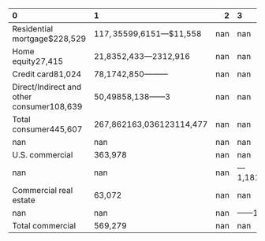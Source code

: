 | 0                                         | 1                          |   2 | 3                    | 4      |   5 | 6      |   7 | 8       |   9 | 10      |   11 | 12   |
|:------------------------------------------|:---------------------------|----:|:---------------------|:-------|----:|:-------|----:|:--------|----:|:--------|-----:|:-----|
| Residential mortgage$228,529              | $117,355$99,615$1$—$11,558 | nan | nan                  | nan    | nan | nan    | nan | nan     | nan | nan     |  nan | nan  |
| Home equity27,415                         | 21,8352,433—2312,916       | nan | nan                  | nan    | nan | nan    | nan | nan     | nan | nan     |  nan | nan  |
| Credit card81,024                         | 78,1742,850———             | nan | nan                  | nan    | nan | nan    | nan | nan     | nan | nan     |  nan | nan  |
| Direct/Indirect and other consumer108,639 | 50,49858,138——3            | nan | nan                  | nan    | nan | nan    | nan | nan     | nan | nan     |  nan | nan  |
| Total consumer445,607                     | 267,862163,036123114,477   | nan | nan                  | nan    | nan | nan    | nan | nan     | nan | nan     |  nan | nan  |
| nan                                       | nan                        | nan | nan                  | nan    | nan | nan    | nan | nan     | nan | nan     |  nan | nan  |
| U.S. commercial                           | 363,978                    | nan | nan                  | 21,722 | nan | 50,334 | nan | 225,820 | nan | 65,897  |  nan | 205  |
| nan                                       | nan                        | nan | —1,18186,09240,88876 | nan    | nan | nan    | nan | nan     | nan | nan     |  nan | nan  |
| Commercial real estate                    | 63,072                     | nan | nan                  | 11     | nan | 4,726  | nan | 50,973  | nan | 7,359   |  nan | 3    |
| nan                                       | nan                        | nan | ——14,362—(370)       | nan    | nan | nan    | nan | nan     | nan | nan     |  nan | nan  |
| Total commercial                          | 569,279                    | nan | nan                  | 21,733 | nan | 56,241 | nan | 377,247 | nan | 114,144 |  nan | (86) |